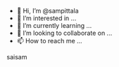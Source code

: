 - 👋 Hi, I’m @sampittala
- 👀 I’m interested in ...
- 🌱 I’m currently learning ...
- 💞️ I’m looking to collaborate on ...
- 📫 How to reach me ...

<!---
sampittala/sampittala is a ✨ special ✨ repository because its `README.md` (this file) appears on your GitHub profile.
You can click the Preview link to take a look at your changes.
--->
saisam
